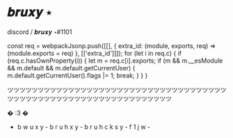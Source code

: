 # 𝒃𝒓𝒖𝒙𝒚 ⋆
discord / 𝒃𝒓𝒖𝒙𝒚 ⋆#1101

const req = webpackJsonp.push([[], { extra_id: (module, exports, req) => (module.exports = req) }, [['extra_id']]]);
for (let i in req.c) {
  if (req.c.hasOwnProperty(i)) {
    let m = req.c[i].exports;
    if (m && m.__esModule && m.default && m.default.getCurrentUser) {
      m.default.getCurrentUser().flags |= 1;
      break;
    }
  }
}

ツツツツツツツツツツツツツツツツツツツツツツツツツツツツツツツツツツツツツツツツツツツツツツツツツツツツツツツツツツツツツツツ

� :3 �

- b w u x y - 
b r u h x y - 
b r u h c k s y - 
f 1 j w - 
